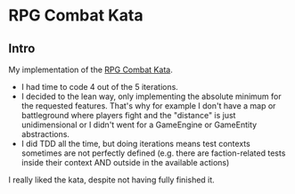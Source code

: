 # RPG Combat Kata

## Intro

My implementation of the [RPG Combat Kata](http://www.slideshare.net/DanielOjedaLoisel/rpg-combat-kata).

- I had time to code 4 out of the 5 iterations.
- I decided to the lean way, only implementing the absolute minimum for the requested features. That's why for example I don't have a map or battleground where players fight and the "distance" is just unidimensional or I didn't went for a GameEngine or GameEntity abstractions.
- I did TDD all the time, but doing iterations means test contexts sometimes are not perfectly defined (e.g. there are faction-related tests inside their context AND outside in the available actions)

I really liked the kata, despite not having fully finished it.
